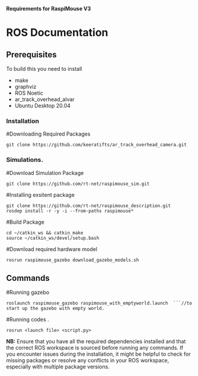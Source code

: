 **Requirements for RaspiMouse V3**
# ROS Documentation

## Prerequisites

To build this you need to install

* make
* graphviz
* ROS Noetic
* ar_track_overhead_alvar
* Ubuntu Desktop 20.04


### Installation
#Downloading Required Packages
```
git clone https://github.com/keeratifts/ar_track_overhead_camera.git
```












### Simulations.
#Download Simulation Package
```cd ~/catkin_ws/src
git clone https://github.com/rt-net/raspimouse_sim.git
```
#Installing exsitent package
```git clone https://github.com/rt-net/raspimouse.git
git clone https://github.com/rt-net/raspimouse_description.git
rosdep install -r -y -i --from-paths raspimouse*
```
#Build Package
```
cd ~/catkin_ws && catkin_make
source ~/catkin_ws/devel/setup.bash
```
#Download required hardware model
```
rosrun raspimouse_gazebo download_gazebo_models.sh
```
## Commands

#Running gazebo
```
roslaunch raspimouse_gazebo raspimouse_with_emptyworld.launch  ```//to start up the gazebo with empty world.
```

#Running codes <In new terminal>.
```
rosrun <launch file> <script.py>

```




**NB:** Ensure that you have all the required dependencies installed and that the correct ROS workspace is sourced before running any commands. If you encounter issues during the installation, it might be helpful to check for missing packages or resolve any conflicts in your ROS workspace, especially with multiple package versions.


